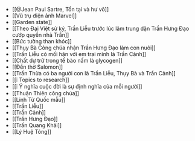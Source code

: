 - [[@Jean Paul Sartre, Tồn tại và hư vô]]
- [[Vũ trụ điện ảnh Marvel]]
- [[Garden state]]
- [[Theo Đại Việt sử ký, Trần Liễu trước lúc lâm trung dặn Trần Hưng Đạo cướp quyền nhà Trần]]
- [[Bức tường than khóc]]
- [[Thụy Bà Công chúa nhận Trần Hưng Đạo làm con nuôi]]
- [[Trần Liễu có mối hận với em trai mình là Trần Cảnh]]
- [[Chất dự trữ trong tế bào nấm là glycogen]]
- [[Đền thờ Salomon]]
- [[Trần Thừa có ba người con là Trần Liễu, Thụy Bà và Trần Cảnh]]
- [[❕ Topics to research]]
- [[❕ Ý nghĩa cuộc đời là sự định nghĩa của mỗi người]]
- [[Thuận Thiên công chúa]]
- [[Linh Từ Quốc mẫu]]
- [[Trần Liễu]]
- [[Trần Cảnh]]
- [[Trần Hưng Đạo]]
- [[Trần Quang Khải]]
- [[Lý Huệ Tông]]
